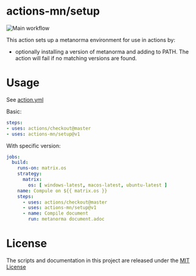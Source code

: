 # actions-mn/setup

![Main workflow](https://github.com/actions-mn/setup/workflows/Main%20workflow/badge.svg)

This action sets up a metanorma environment for use in actions by:

- optionally installing a version of metanorma and adding to PATH. The action will fail if no matching versions are found.

# Usage

See [action.yml](action.yml)

Basic:
```yaml
steps:
- uses: actions/checkout@master
- uses: actions-mn/setup@v1
```

With specific version:
```yaml
jobs:
  build:
    runs-on: matrix.os
    strategy:
      matrix:
        os: [ windows-latest, macos-latest, ubuntu-latest ]
    name: Compule on ${{ matrix.os }}
    steps:
      - uses: actions/checkout@master
      - uses: actions-mn/setup@v1
      - name: Compile document
        run: metanorma document.adoc
```

# License

The scripts and documentation in this project are released under the [MIT License](LICENSE)
